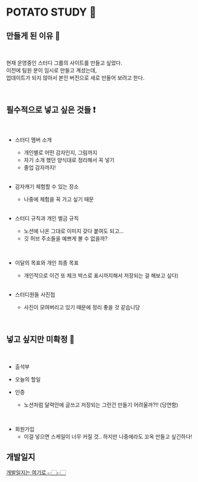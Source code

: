# POTATO STUDY 🥔

## 만들게 된 이유 💬

<br>

현재 운영중인 스터디 그룹의 사이트를 만들고 싶었다.  
이전에 팀원 분이 임시로 만들고 계셨는데,  
업데이트가 되지 않아서 본인 버전으로 새로 만들어 보려고 한다.

<br>

## 필수적으로 넣고 싶은 것들 ❗️

<br>

- 스터디 멤버 소개

  - 개인별로 어떤 감자인지, 그림까지
  - 자기 소개 했던 양식대로 정리해서 꼭 넣기
  - 졸업 감자까지!

  <br>

- 감자캐기 체험할 수 있는 장소

  - 나중에 체험을 꼭 가고 싶기 때문

   <br>

- 스터디 규칙과 개인 벌금 규칙
  - 노션에 나온 그대로 이미지 갖다 붙여도 되고...
  - 깃 허브 주소들을 예쁘게 볼 수 없을까?

 <br>

- 이달의 목표와 개인 최종 목표

  - 개인적으로 이건 또 체크 박스로 표시까지해서 저장되는 걸 해보고 싶다)

   <br>

- 스터디원들 사진첩
  - 사진이 모여버리고 있기 때문에 정리 좋을 것 같습니당

<br>

## 넣고 싶지만 미확정 🧐

<br>

- 출석부
- 오늘의 할일
- 인증

  - 노션처럼 달력안에 글쓰고 저장되는 그런건 만들기 어려울까?!! (당연함)

<br>

- 회원가입
  - 이걸 넣으면 스케일이 너무 커질 것.. 하지만 나중에라도 꼬옥 만들고 싶긴하다!

## 개발일지

[개발일지는 여기로 👉🏻👉🏻](../HYUNGWON%20%E2%AD%90%EF%B8%8F/%EA%B0%9C%EB%B0%9C%20%EC%9D%BC%EC%A7%80/)
